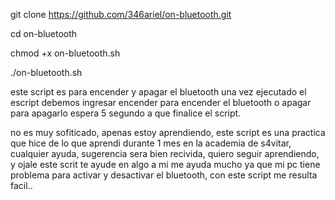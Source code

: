 git clone https://github.com/346ariel/on-bluetooth.git

cd on-bluetooth

chmod +x on-bluetooth.sh

./on-bluetooth.sh

este script es para encender y apagar el bluetooth
una vez ejecutado el escript debemos ingresar encender para encender el bluetooth o apagar para apagarlo
espera 5 segundo a que finalice el script.

no es muy sofiticado, apenas estoy aprendiendo, este script es una practica que hice de lo que aprendi durante 1 mes
en la academia de s4vitar, cualquier ayuda, sugerencia sera bien recivida, quiero seguir aprendiendo, y ojale este scrit te ayude en algo
a mi me ayuda mucho ya que mi pc tiene problema para activar y desactivar el bluetooth, con este script me resulta facil..
